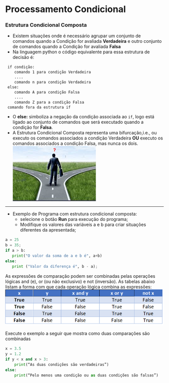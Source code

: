 # Processamento Condicional

### Estrutura Condicional Composta

+ Existem situações onde é necessário agrupar um conjunto de comandos quando a Condição for avaliada **Verdadeira** e outro conjunto de comandos quando a Condição for avaliada **Falsa**
+ Na linguagem python o código equivalente para essa estrutura de decisão é:
```
 if condição:
    comando 1 para condição Verdadeira 
    ....
    comando n para condição Verdadeira
 else:
    comando A para condição Falsa
    ....
    comando Z para a condição Falsa
 comando fora da estrutura if
 ```
 + O **else:** simboliza a negação da condição associada ao ```if```, logo está ligado ao conjunto de comandos que será executado quando a condição for **Falsa**.
 + A Estrutura Condicional Composta representa uma bifurcação,i.e., ou executo os comandos associados a condição Verdadeira **OU** executo os comandos associados a condição Falsa, mas nunca os dois.
![bifurcacao](/imagens/bifurcação.png)
---

+ Exemplo de Programa com estrutura condicional composta: 
    + selecione o botão **Run** para execução do programa;
    + Modifique os valores das variáveis a e b para criar situações diferentes da apresentada;

``` python runnable
a = 25
b = 35;
if a > b:
   print("O valor da soma de a e b é", a+b)
else:
   print ("Valor da diferença é", b - a);

```
As expressões de comparação podem ser combinadas pelas operações lógicas and (e), or (ou não exclusivo) e not (inversão). As tabelas abaixo listam a forma com que cada operação lógica combina as expressões:
![tabela](/imagens/tabela.png)

Execute o exemplo a seguir que mostra como duas comparações são combinadas
``` python runnable
x = 3.5
y = 1.2
if y < x and x > 3:
    print(“As duas condições são verdadeiras”)
else:
    print(“Pelo menos uma condição ou as duas condições são falsas”)
```


